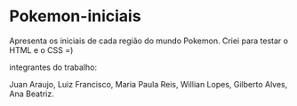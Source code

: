 # Pokemon-iniciais
Apresenta os iniciais de cada região do mundo Pokemon. Criei para testar o HTML e o CSS =)

integrantes do trabalho:

Juan Araujo,
Luiz Francisco,
Maria Paula Reis,
Willian Lopes,
Gilberto Alves,
Ana Beatriz.

